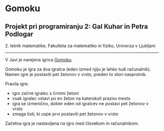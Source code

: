 ﻿# Gomoku
## Projekt pri programiranju 2: Gal Kuhar in Petra Podlogar

2\. letnik matematike, Fakulteta za matematiko in fiziko, Univerza v Ljubljani

***
V Javi je narejena igrica [Gomoku](https://en.wikipedia.org/wiki/Gomoku).

Gomoku je igra za dva igralca (eden izmed njiju je lahko tudi računalnik). Namen igre je postaviti pet žetonov v vrsto, preden to stori nasprotnik. 

Pravila igre: 
- igro začne igralec s črnimi žetoni 
- vsak igralec vstavi po en žeton na katerokoli prazno mesto 
- igra se izmenično, dokler eden od igralcev ne postavi pet žetonov v vrsto 
- zmaga tisti, ki uspe prvi postaviti pet žetonov v vrsto

Začetna igra je nastavljena na igro med človekom in računalnikom.
